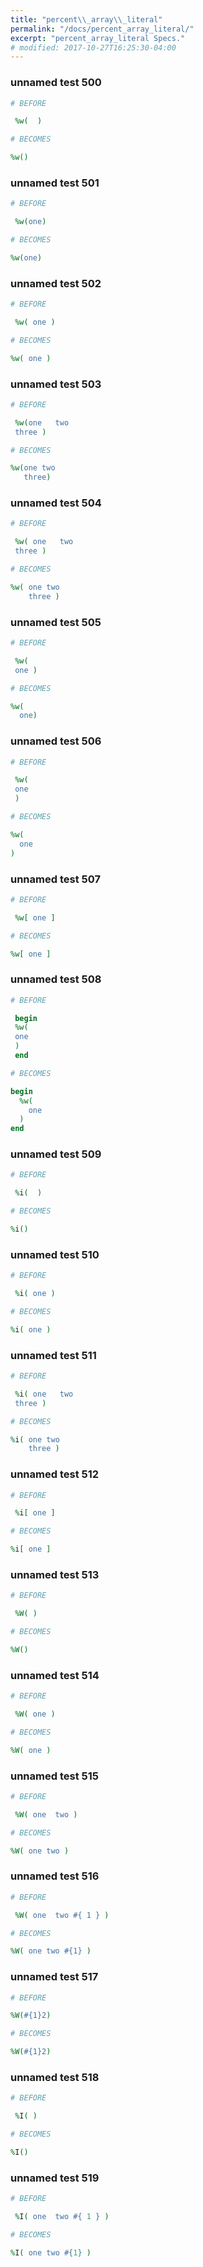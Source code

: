 ```yaml
---
title: "percent\\_array\\_literal"
permalink: "/docs/percent_array_literal/"
excerpt: "percent_array_literal Specs."
# modified: 2017-10-27T16:25:30-04:00
---
```

### unnamed test 500
```ruby
# BEFORE

 %w(  ) 

```
```ruby
# BECOMES

%w()

```
### unnamed test 501
```ruby
# BEFORE

 %w(one) 

```
```ruby
# BECOMES

%w(one)

```
### unnamed test 502
```ruby
# BEFORE

 %w( one ) 

```
```ruby
# BECOMES

%w( one )

```
### unnamed test 503
```ruby
# BEFORE

 %w(one   two 
 three ) 

```
```ruby
# BECOMES

%w(one two
   three)

```
### unnamed test 504
```ruby
# BEFORE

 %w( one   two 
 three ) 

```
```ruby
# BECOMES

%w( one two
    three )

```
### unnamed test 505
```ruby
# BEFORE

 %w( 
 one ) 

```
```ruby
# BECOMES

%w(
  one)

```
### unnamed test 506
```ruby
# BEFORE

 %w( 
 one 
 ) 

```
```ruby
# BECOMES

%w(
  one
)

```
### unnamed test 507
```ruby
# BEFORE

 %w[ one ] 

```
```ruby
# BECOMES

%w[ one ]

```
### unnamed test 508
```ruby
# BEFORE

 begin 
 %w( 
 one 
 ) 
 end

```
```ruby
# BECOMES

begin
  %w(
    one
  )
end

```
### unnamed test 509
```ruby
# BEFORE

 %i(  ) 

```
```ruby
# BECOMES

%i()

```
### unnamed test 510
```ruby
# BEFORE

 %i( one ) 

```
```ruby
# BECOMES

%i( one )

```
### unnamed test 511
```ruby
# BEFORE

 %i( one   two 
 three ) 

```
```ruby
# BECOMES

%i( one two
    three )

```
### unnamed test 512
```ruby
# BEFORE

 %i[ one ] 

```
```ruby
# BECOMES

%i[ one ]

```
### unnamed test 513
```ruby
# BEFORE

 %W( ) 

```
```ruby
# BECOMES

%W()

```
### unnamed test 514
```ruby
# BEFORE

 %W( one ) 

```
```ruby
# BECOMES

%W( one )

```
### unnamed test 515
```ruby
# BEFORE

 %W( one  two ) 

```
```ruby
# BECOMES

%W( one two )

```
### unnamed test 516
```ruby
# BEFORE

 %W( one  two #{ 1 } ) 

```
```ruby
# BECOMES

%W( one two #{1} )

```
### unnamed test 517
```ruby
# BEFORE

%W(#{1}2)

```
```ruby
# BECOMES

%W(#{1}2)

```
### unnamed test 518
```ruby
# BEFORE

 %I( ) 

```
```ruby
# BECOMES

%I()

```
### unnamed test 519
```ruby
# BEFORE

 %I( one  two #{ 1 } ) 

```
```ruby
# BECOMES

%I( one two #{1} )
```
